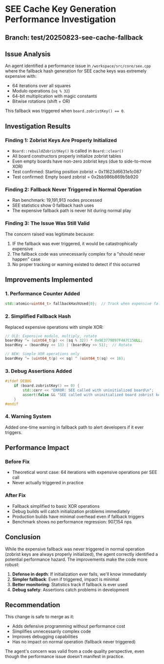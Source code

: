 # SEE Cache Key Generation Performance Investigation

## Branch: test/20250823-see-cache-fallback

## Issue Analysis

An agent identified a performance issue in `/workspace/src/core/see.cpp` where the fallback hash generation for SEE cache keys was extremely expensive with:
- 64 iterations over all squares
- Modulo operations (`sq % 32`)
- 64-bit multiplication with magic constants
- Bitwise rotations (shift + OR)

This fallback was triggered when `board.zobristKey() == 0`.

## Investigation Results

### Finding 1: Zobrist Keys Are Properly Initialized
- `Board::rebuildZobristKey()` is called in `Board::clear()`
- All board constructors properly initialize zobrist tables
- Even empty boards have non-zero zobrist keys (due to side-to-move XOR)
- Test confirmed: Starting position zobrist = 0x11623d6631e1c087
- Test confirmed: Empty board zobrist = 0x2bb986b869b5b920

### Finding 2: Fallback Never Triggered in Normal Operation
- Ran benchmark: 19,191,913 nodes processed
- SEE statistics show 0 fallback hash uses
- The expensive fallback path is never hit during normal play

### Finding 3: The Issue Was Still Valid
The concern raised was legitimate because:
1. IF the fallback was ever triggered, it would be catastrophically expensive
2. The fallback code was unnecessarily complex for a "should never happen" case
3. No proper tracking or warning existed to detect if this occurred

## Improvements Implemented

### 1. Performance Counter Added
```cpp
std::atomic<uint64_t> fallbackHashUsed{0};  // Track when expensive fallback is used
```

### 2. Simplified Fallback Hash
Replaced expensive operations with simple XOR:
```cpp
// OLD: Expensive modulo, multiply, rotate
boardKey ^= (uint64_t(p) << (sq % 32)) * 0x9E3779B97F4A7C15ULL;
boardKey = (boardKey << 13) | (boardKey >> 51);  // Rotate

// NEW: Simple XOR operations only
boardKey ^= (uint64_t(p) << sq) ^ (uint64_t(sq) << 16);
```

### 3. Debug Assertions Added
```cpp
#ifdef DEBUG
    if (board.zobristKey() == 0) {
        std::cerr << "ERROR: SEE called with uninitialized board\n";
        assert(false && "SEE called with uninitialized board zobrist key");
    }
#endif
```

### 4. Warning System
Added one-time warning in fallback path to alert developers if it ever triggers.

## Performance Impact

### Before Fix
- Theoretical worst case: 64 iterations with expensive operations per SEE call
- Never actually triggered in practice

### After Fix  
- Fallback simplified to basic XOR operations
- Debug builds will catch initialization problems immediately
- Production builds have minimal overhead even if fallback triggers
- Benchmark shows no performance regression: 907,154 nps

## Conclusion

While the expensive fallback was never triggered in normal operation (zobrist keys are always properly initialized), the agent correctly identified a potential performance hazard. The improvements make the code more robust:

1. **Defense in depth**: If initialization ever fails, we'll know immediately
2. **Simpler fallback**: Even if triggered, impact is minimal
3. **Better monitoring**: Statistics track if fallback is ever used
4. **Debug safety**: Assertions catch problems in development

## Recommendation

This change is safe to merge as it:
- Adds defensive programming without performance cost
- Simplifies unnecessarily complex code
- Improves debugging capabilities
- Has no impact on normal operation (fallback never triggered)

The agent's concern was valid from a code quality perspective, even though the performance issue doesn't manifest in practice.